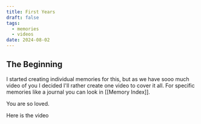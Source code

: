 ```yaml
---
title: First Years
draft: false
tags:
  - memories
  - videos
date: 2024-08-02
---
```


## The Beginning

I started creating individual memories for this, but as we have sooo much video of you I decided I'll rather create one video to cover it all. For specific memories like a journal you can look in [[Memory Index]].

You are so loved.

Here is the video
